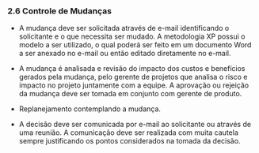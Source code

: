 ### 2.6 Controle de Mudanças

* A mudança deve ser solicitada através de e-mail identificando o solicitante e o que necessita ser mudado. A metodologia XP possui o modelo a ser utilizado, o qual poderá ser feito em um documento Word a ser anexado no e-mail ou então editado diretamente no e-mail.

* A mudança é analisada e revisão do impacto dos custos e benefícios gerados pela mudança, pelo gerente de projetos que analisa o risco e impacto no projeto juntamente com a equipe. A aprovação ou rejeição da mudança deve ser tomada em conjunto com gerente de produto.

* Replanejamento contemplando a mudança.

* A decisão deve ser comunicada por e-mail ao solicitante ou através de uma reunião. A comunicação deve ser realizada com muita cautela sempre justificando os pontos considerados na tomada da decisão.



